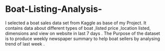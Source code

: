# Boat-Listing-Analysis-
 I selected a boat sales data set from Kaggle as base of my  Project. It contains data about different types of boat ,listed price ,location listed, dimensions and view on website in last 7 days . The Purpose of the dataset is to produce weekly newspaper summary to help boat sellers by analysing trend of last week .
